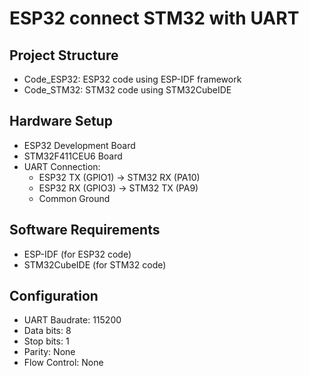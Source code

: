 # ESP32 connect STM32 with UART

## Project Structure
- Code_ESP32: ESP32 code using ESP-IDF framework
- Code_STM32: STM32 code using STM32CubeIDE

## Hardware Setup
- ESP32 Development Board
- STM32F411CEU6 Board
- UART Connection:
  - ESP32 TX (GPIO1) -> STM32 RX (PA10) 
  - ESP32 RX (GPIO3) -> STM32 TX (PA9)
  - Common Ground

## Software Requirements
- ESP-IDF (for ESP32 code)
- STM32CubeIDE (for STM32 code)

## Configuration
- UART Baudrate: 115200
- Data bits: 8
- Stop bits: 1
- Parity: None
- Flow Control: None